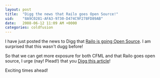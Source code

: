 ```yaml
---
layout: post
title:  "Digg the news that Railo goes Open Source!"
uid:	"8A9C0281-AFA3-9730-D474C9F278FD89AB"
date:   2008-06-12 11:09 AM +0000
categories: coldfusion
---
```

I have just posted the news to Digg that <a href="http://digg.com/programming/Railo_joins_JBoss_ColdFusion_alternative_goes_open_source">Railo is going Open Source</a>. I am surprised that this wasn't dugg before! 

So that we can get more exposure for both CFML and that Railo goes open source, I urge (nay! Plead!) that you <a href="http://digg.com/programming/Railo_joins_JBoss_ColdFusion_alternative_goes_open_source">Digg this article</a>!

Exciting times ahead!